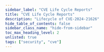 ```yaml
---
sidebar_label: "CVE Life Cycle Reports"
title: "CVE Life Cycle Reports"
description: "Lifecycle of CVE-2024-21626"
hide_table_of_contents: false
sidebar_class_name: "hide-from-sidebar"
toc_max_heading_level: 2
unlisted: true
tags: ["security", "cve"]
---
```

